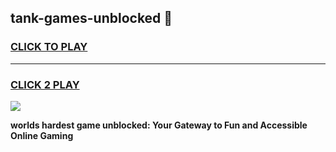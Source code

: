 
## tank-games-unblocked 👋
<h3>
<a href="https://premium.freeplayer.one?title=tank-games-unblocked&ref=14F">CLICK TO PLAY</a></h3>
<hr>

<h3>
<a href="https://premium.freeplayer.one?title=tank-games-unblocked&ref=14F">CLICK 2 PLAY</a>
  
</h3>

<a href="https://premium.freeplayer.one?title=tank-games-unblocked&ref=12F/"><img src="https://clearcache.store/games.png"></a>


**worlds hardest game unblocked: Your Gateway to Fun and Accessible Online Gaming**
